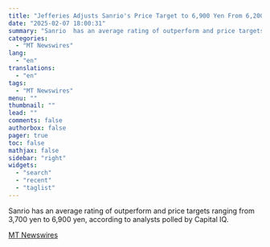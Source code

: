 ```yaml
---
title: "Jefferies Adjusts Sanrio's Price Target to 6,900 Yen From 6,200 Yen, Keeps at Buy"
date: "2025-02-07 18:00:31"
summary: "Sanrio  has an average rating of outperform and price targets ranging from 3,700 yen to 6,900 yen, according to analysts polled by Capital IQ."
categories:
  - "MT Newswires"
lang:
  - "en"
translations:
  - "en"
tags:
  - "MT Newswires"
menu: ""
thumbnail: ""
lead: ""
comments: false
authorbox: false
pager: true
toc: false
mathjax: false
sidebar: "right"
widgets:
  - "search"
  - "recent"
  - "taglist"
---
```


Sanrio has an average rating of outperform and price targets ranging from 3,700 yen to 6,900 yen, according to analysts polled by Capital IQ.

[MT Newswires](https://www.tradingview.com/news/mtnewswires.com:20250207:G2464993:0/)
